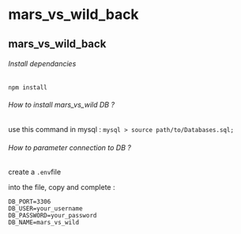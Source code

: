 # mars_vs_wild_back

## mars_vs_wild_back

###### Install dependancies
```npm install```

###### How to install mars_vs_wild DB ?
use this command in mysql : 
```mysql > source path/to/Databases.sql;```

###### How to parameter connection to DB ?
create a ```.env```file

into the file, copy and complete :

```DB_HOST=localhost
DB_PORT=3306
DB_USER=your_username
DB_PASSWORD=your_password
DB_NAME=mars_vs_wild
```

